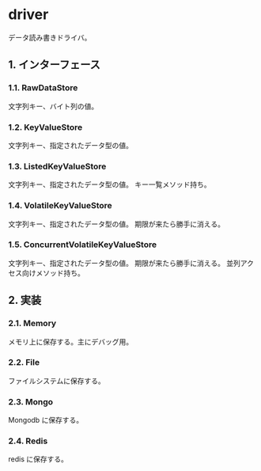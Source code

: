 <!--
Copyright 2015 realglobe, Inc.

Licensed under the Apache License, Version 2.0 (the "License");
you may not use this file except in compliance with the License.
You may obtain a copy of the License at

    http://www.apache.org/licenses/LICENSE-2.0

Unless required by applicable law or agreed to in writing, software
distributed under the License is distributed on an "AS IS" BASIS,
WITHOUT WARRANTIES OR CONDITIONS OF ANY KIND, either express or implied.
See the License for the specific language governing permissions and
limitations under the License.
-->


# driver

データ読み書きドライバ。


## 1. インターフェース


### 1.1. RawDataStore

文字列キー、バイト列の値。


### 1.2. KeyValueStore

文字列キー、指定されたデータ型の値。


### 1.3. ListedKeyValueStore

文字列キー、指定されたデータ型の値。
キー一覧メソッド持ち。


### 1.4. VolatileKeyValueStore

文字列キー、指定されたデータ型の値。
期限が来たら勝手に消える。


### 1.5. ConcurrentVolatileKeyValueStore

文字列キー、指定されたデータ型の値。
期限が来たら勝手に消える。
並列アクセス向けメソッド持ち。


## 2. 実装


### 2.1. Memory

メモリ上に保存する。主にデバッグ用。


### 2.2. File

ファイルシステムに保存する。


### 2.3. Mongo

Mongodb に保存する。


### 2.4. Redis

redis に保存する。
